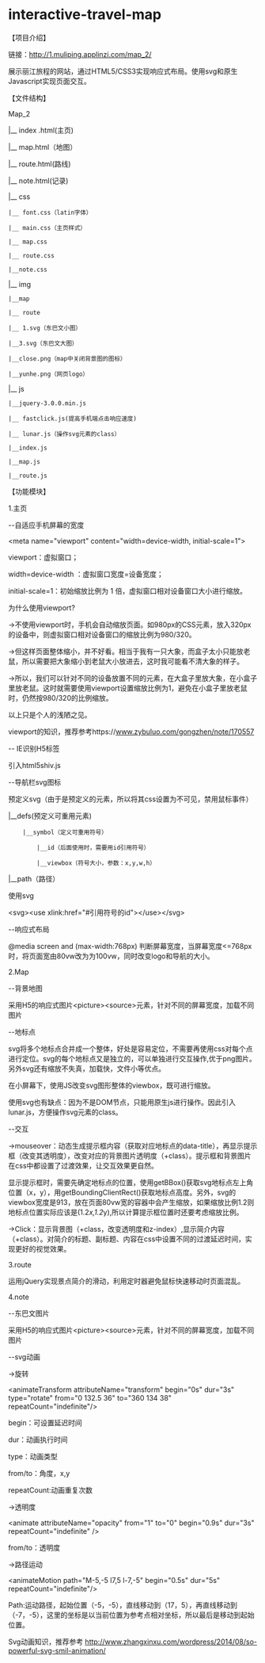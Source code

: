 # interactive-travel-map
【项目介绍】

链接：http://1.muliping.applinzi.com/map_2/

展示丽江旅程的网站，通过HTML5/CSS3实现响应式布局。使用svg和原生Javascript实现页面交互。

【文件结构】

Map_2
  
|__ index .html(主页)

|__ map.html（地图）

|__ route.html(路线)

|__ note.html(记录)

|__ css

	|__ font.css（latin字体）

	|__ main.css（主页样式）

	|__ map.css

	|__ route.css

	|__note.css

|__ img

	|__map

	|__ route

	|__ 1.svg（东巴文小图）

	|__3.svg（东巴文大图）

	|__close.png（map中关闭背景图的图标）

	|__yunhe.png（网页logo）

|__ js

	|__jquery-3.0.0.min.js
  
	|__ fastclick.js(提高手机端点击响应速度)
  
	|__ lunar.js（操作svg元素的class）
  
	|__index.js
  
	|__map.js
  
	|__route.js


【功能模块】

1.主页

--自适应手机屏幕的宽度

\<meta name="viewport" content="width=device-width, initial-scale=1">

viewport：虚拟窗口；

width=device-width ：虚拟窗口宽度=设备宽度；

initial-scale=1：初始缩放比例为 1 倍，虚拟窗口相对设备窗口大小进行缩放。

为什么使用viewport?

->不使用viewport时，手机会自动缩放页面。如980px的CSS元素，放入320px的设备中，则虚拟窗口相对设备窗口的缩放比例为980/320。

->但这样页面整体缩小，并不好看。相当于我有一只大象，而盒子太小只能放老鼠，所以需要把大象缩小到老鼠大小放进去，这时我可能看不清大象的样子。

->所以，我们可以针对不同的设备放置不同的元素，在大盒子里放大象，在小盒子里放老鼠。这时就需要使用viewport设置缩放比例为1，避免在小盒子里放老鼠时，仍然按980/320的比例缩放。

以上只是个人的浅陋之见。

viewport的知识，推荐参考https://www.zybuluo.com/gongzhen/note/170557


-- IE识别H5标签

引入html5shiv.js


--导航栏svg图标

预定义svg（由于是预定义的元素，所以将其css设置为不可见，禁用鼠标事件）

|__defs(预定义可重用元素)

		|__symbol（定义可重用符号）
    
			|__id（后面使用时，需要用id引用符号）
      
			|__viewbox（符号大小，参数：x,y,w,h）
      
|__path（路径）

   使用svg
   
\<svg>\<use xlink:href="#引用符号的id">\</use>\</svg>


--响应式布局

@media screen and (max-width:768px) 判断屏幕宽度，当屏幕宽度<=768px时，将页面宽由80vw改为为100vw，同时改变logo和导航的大小。


2.Map

--背景地图

采用H5的响应式图片\<picture>\<source>元素，针对不同的屏幕宽度，加载不同图片


--地标点

svg将多个地标点合并成一个整体，好处是容易定位，不需要再使用css对每个点进行定位。svg的每个地标点又是独立的，可以单独进行交互操作,优于png图片。另外svg还有缩放不失真，加载快，文件小等优点。

在小屏幕下，使用JS改变svg图形整体的viewbox，既可进行缩放。

使用svg也有缺点：因为不是DOM节点，只能用原生js进行操作。因此引入lunar.js，方便操作svg元素的class。


--交互

->mouseover：动态生成提示框内容（获取对应地标点的data-title），再显示提示框（改变其透明度），改变对应的背景图片透明度（+class）。提示框和背景图片在css中都设置了过渡效果，让交互效果更自然。

显示提示框时，需要先确定地标点的位置，使用getBBox()获取svg地标点左上角位置（x，y），用getBoundingClientRect()获取地标点高度。另外，svg的viewbox宽度是913，放在页面80vw宽的容器中会产生缩放，如果缩放比例1.2则地标点位置实际应该是(1.2*x,1.2*y),所以计算提示框位置时还要考虑缩放比例。

->Click：显示背景图（+class，改变透明度和z-index）,显示简介内容（+class）。对简介的标题、副标题、内容在css中设置不同的过渡延迟时间，实现更好的视觉效果。


3.route

运用jQuery实现景点简介的滑动，利用定时器避免鼠标快速移动时页面混乱。


4.note

--东巴文图片

采用H5的响应式图片\<picture>\<source>元素，针对不同的屏幕宽度，加载不同图片

--svg动画

->旋转

\<animateTransform attributeName="transform" begin="0s" dur="3s" type="rotate" from="0 132.5 36" to="360 134 38" repeatCount="indefinite"/>

begin：可设置延迟时间

dur：动画执行时间

type：动画类型

from/to：角度，x,y

repeatCount:动画重复次数

->透明度

\<animate attributeName="opacity" from="1" to="0" begin="0.9s" dur="3s" repeatCount="indefinite" />

from/to：透明度

->路径运动

\<animateMotion path="M-5,-5 l7,5 l-7,-5" begin="0.5s" dur="5s" repeatCount="indefinite"/>

Path:运动路径，起始位置（-5，-5），直线移动到（17，5），再直线移动到（-7，-5），这里的坐标是以当前位置为参考点相对坐标，所以最后是移动到起始位置。


Svg动画知识，推荐参考 http://www.zhangxinxu.com/wordpress/2014/08/so-powerful-svg-smil-animation/ 
